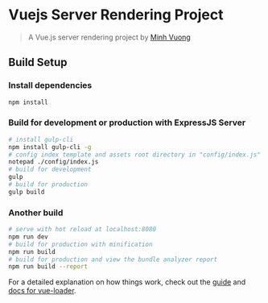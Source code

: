 # Vuejs Server Rendering Project

> A Vue.js server rendering project by [Minh Vuong](mailto:dmvuong95@gmail.com)

## Build Setup
### Install dependencies
``` bash
npm install
```

### Build for development or production with ExpressJS Server

``` bash
# install gulp-cli
npm install gulp-cli -g
# config index template and assets root directory in "config/index.js"
notepad ./config/index.js
# build for development
gulp
# build for production
gulp build
```

### Another build
``` bash
# serve with hot reload at localhost:8080
npm run dev
# build for production with minification
npm run build
# build for production and view the bundle analyzer report
npm run build --report
```

For a detailed explanation on how things work, check out the [guide](http://vuejs-templates.github.io/webpack/) and [docs for vue-loader](http://vuejs.github.io/vue-loader).
